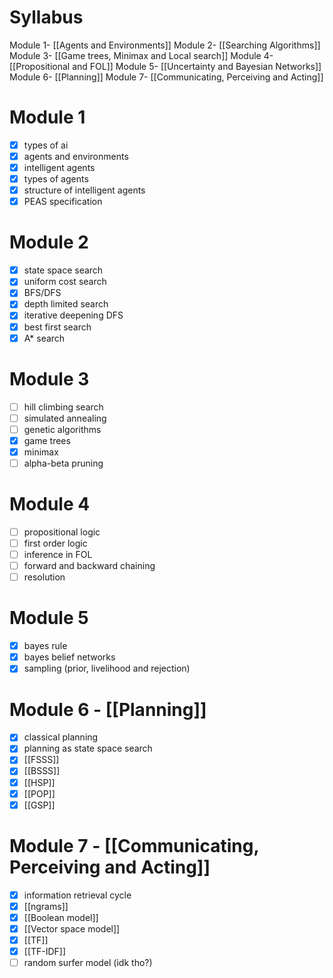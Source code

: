 
# Syllabus
Module 1- [[Agents and Environments]]
Module 2- [[Searching Algorithms]]
Module 3- [[Game trees, Minimax and Local search]]
Module 4- [[Propositional and FOL]]
Module 5- [[Uncertainty and Bayesian Networks]]
Module 6- [[Planning]]
Module 7- [[Communicating, Perceiving and Acting]]

# Module 1
- [x] types of ai
- [x] agents and environments
- [x] intelligent agents
- [x] types of agents
- [x] structure of intelligent agents
- [x] PEAS specification

# Module 2
- [x] state space search
- [x] uniform cost search
- [x] BFS/DFS
- [x] depth limited search
- [x] iterative deepening DFS
- [x] best first search
- [x] A* search

# Module 3
- [ ] hill climbing search
- [ ] simulated annealing
- [ ] genetic algorithms
- [x] game trees
- [x] minimax 
- [ ] alpha-beta pruning

# Module 4 
- [ ] propositional logic
- [ ] first order logic
- [ ] inference in FOL
- [ ] forward and backward chaining
- [ ] resolution

# Module 5
- [x] bayes rule
- [x] bayes belief networks
- [x] sampling (prior, livelihood and rejection)

# Module 6 - [[Planning]]
- [x] classical planning
- [x] planning as state space search
- [x] [[FSSS]]
- [x] [[BSSS]]
- [x] [[HSP]]
- [x] [[POP]]
- [x] [[GSP]]

# Module 7 - [[Communicating, Perceiving and Acting]]
- [x] information retrieval cycle
- [x] [[ngrams]]
- [x] [[Boolean model]]
- [x] [[Vector space model]]
- [x] [[TF]] 
- [x] [[TF-IDF]]
- [ ] random surfer model (idk tho?)